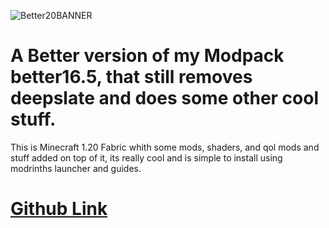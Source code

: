 ![Better20BANNER](https://github.com/user-attachments/assets/d8760080-d32d-4ee8-9786-92dd69ccfbbc)

# A Better version of my Modpack better16.5, that still removes deepslate and does some other cool stuff.

This is Minecraft 1.20 Fabric whith some mods, shaders, and qol mods and stuff added on top of it, its really cool and is simple to install using modrinths launcher and guides.

# [Github Link](https://github.com/arc360alt/Better20)
